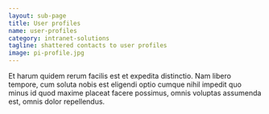 ```yaml
---
layout: sub-page
title: User profiles
name: user-profiles
category: intranet-solutions
tagline: shattered contacts to user profiles
image: pi-profile.jpg
---
```


Et harum quidem rerum facilis est et expedita distinctio. Nam libero tempore, cum soluta nobis est eligendi optio cumque nihil impedit quo minus id quod maxime placeat facere possimus, omnis voluptas assumenda est, omnis dolor repellendus.
